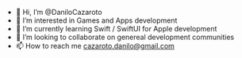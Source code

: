 - 👋 Hi, I’m @DaniloCazaroto
- 👀 I’m interested in Games and Apps development
- 🌱 I’m currently learning Swift / SwiftUI for Apple development
- 💞️ I’m looking to collaborate on genereal development communities
- 📫 How to reach me cazaroto.danilo@gmail.com

<!---
Cazaroto/Cazaroto is a ✨ special ✨ repository because its `README.md` (this file) appears on your GitHub profile.
You can click the Preview link to take a look at your changes.
--->
